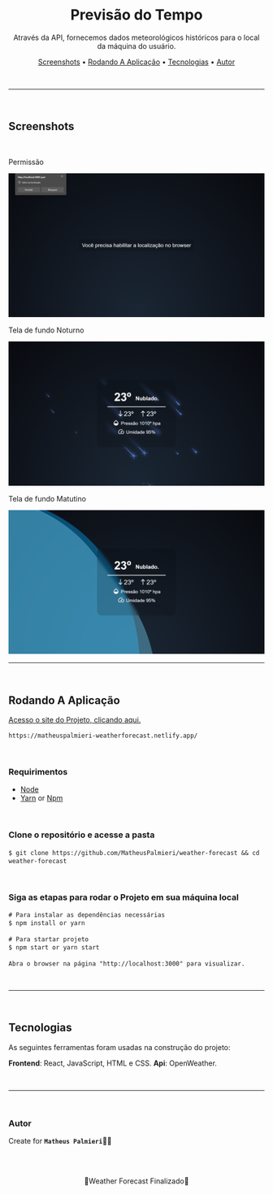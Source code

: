<!-- Título -->

<h1 align="center">Previsão do Tempo</h1>

<!-- Descrição -->

<p align="center">Através da API, fornecemos dados meteorológicos históricos para o local da máquina do usuário.</p>

<!-- Súmario -->

<p align="center">
 <a href="#demo">Screenshots</a> •
 <a href="#rodando-a-aplicação">Rodando A Aplicação</a> •
 <a href="#tecnologias">Tecnologias</a> •
 <a href="#autor">Autor</a>
</p>

<br>

---

<br>

## Screenshots

<br>

<p>Permissão</p>
<img src="src/assets/permission.png" width="720px">

<br>

<p>Tela de fundo Noturno</p>
<img src="src/assets/nocturnal.png" width="720px">

<br>

<p>Tela de fundo Matutino</p>
<img src="src/assets/morning.png" width="720px">

---

<br>

## Rodando A Aplicação

<a href="https://matheuspalmieri-weatherforecast.netlify.app/" target="_blank">Acesso o site do Projeto, clicando aqui.</a>

```
https://matheuspalmieri-weatherforecast.netlify.app/
```

<br>

### Requirimentos

- [Node](https://nodejs.org/en/)
- [Yarn](https://classic.yarnpkg.com/lang/en/) or [Npm](https://www.npmjs.com/)

<br>

### Clone o repositório e acesse a pasta

```
$ git clone https://github.com/MatheusPalmieri/weather-forecast && cd weather-forecast
```

<br>

### Siga as etapas para rodar o Projeto em sua máquina local

```
# Para instalar as dependências necessárias
$ npm install or yarn

# Para startar projeto
$ npm start or yarn start

Abra o browser na página "http://localhost:3000" para visualizar.

```

<br>

---

<br>

## Tecnologias

As seguintes ferramentas foram usadas na construção do projeto:

**Frontend**: React, JavaScript, HTML e CSS.
**Api**: OpenWeather.

<br>

---

<br>

### Autor

Create for <b>`Matheus Palmieri`</b>👨‍💻

<br>
<br>

<p align="center">🎉Weather Forecast Finalizado🚀</p>
